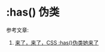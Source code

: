 # :has() 伪类



参考文章: 

1. [来了，来了，CSS :has()伪类她来了](https://www.zhangxinxu.com/wordpress/2022/08/css-has-pseudo-class/?shrink=1)
